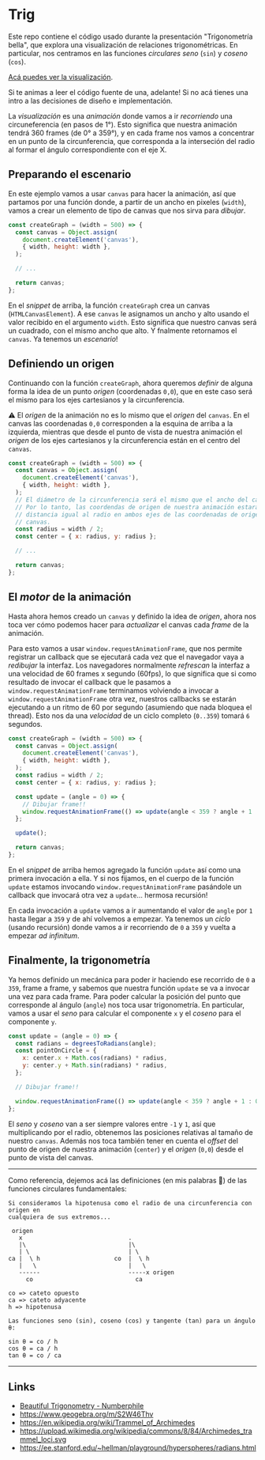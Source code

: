 # Trig

Este repo contiene el código usado durante la presentación "Trigonometría
bella", que explora una visualización de relaciones trigonométricas. En
particular, nos centramos en las funciones _circulares_ _seno_ (`sin`) y
_coseno_ (`cos`).

[Acá puedes ver la visualización](https://lupomontero.github.io/trig/).

Si te animas a leer el código fuente de una, adelante! Si no acá tienes una
intro a las decisiones de diseño e implementación.

La _visualización_ es una _animación_ donde vamos a ir _recorriendo_ una
circuneferencia (en pasos de 1°). Esto significa que nuestra animación tendrá
360 frames (de 0° a 359°), y en cada frame nos vamos a concentrar en un punto de
la circunferencia, que corresponda a la interseción del radio al formar el
ángulo correspondiente con el eje X.

## Preparando el escenario

En este ejemplo vamos a usar `canvas` para hacer la animación, así que partamos
por una función donde, a partir de un ancho en pixeles (`width`), vamos a crear
un elemento de tipo de canvas que nos sirva para _dibujar_.

```js
const createGraph = (width = 500) => {
  const canvas = Object.assign(
    document.createElement('canvas'),
    { width, height: width },
  );

  // ...

  return canvas;
};
```

En el _snippet_ de arriba, la función `createGraph` crea un canvas
(`HTMLCanvasElement`). A ese `canvas` le asignamos un ancho y alto usando el
valor recibido en el argumento `width`. Esto significa que nuestro canvas será
un cuadrado, con el mismo ancho que alto. Y fnalmente retornamos el `canvas`. Ya
tenemos un _escenario_!

## Definiendo un origen

Continuando con la función `createGraph`, ahora queremos _definir_ de alguna
forma la idea de un punto _origen_ (coordenadas `0,0`), que en este caso será el
mismo para los ejes cartesianos y la circunferencia.

:warning: El _origen_ de la animación no es lo mismo que el _origen_ del
`canvas`. En el canvas las coordenadas `0,0` corresponden a la esquina de arriba
a la izquierda, mientras que desde el punto de vista de nuestra animación el
_origen_ de los ejes cartesianos y la circunferencia están en el centro del
`canvas`.

```js
const createGraph = (width = 500) => {
  const canvas = Object.assign(
    document.createElement('canvas'),
    { width, height: width },
  );
  // El diámetro de la circunferencia será el mismo que el ancho del canvas.
  // Por lo tanto, las coordendas de origen de nuestra animación estarán a una
  // distancia igual al radio en ambos ejes de las coordenadas de origen del
  // canvas.
  const radius = width / 2;
  const center = { x: radius, y: radius };

  // ...

  return canvas;
};
```

## El _motor_ de la animación

Hasta ahora hemos creado un `canvas` y definido la idea de _origen_, ahora nos
toca ver cómo podemos hacer para _actualizar_ el canvas cada _frame_ de la
animación.

Para esto vamos a usar `window.requestAnimationFrame`, que nos
permite registrar un callback que se ejecutará cada vez que el navegador vaya a
_redibujar_ la interfaz. Los navegadores normalmente _refrescan_ la interfaz a
una velocidad de 60 frames x segundo (60fps), lo que significa que si
como resultado de invocar el callback que le pasamos a
`window.requestAnimationFrame` terminamos volviendo a invocar a
`window.requestAnimationFrame` otra vez, nuestros callbacks se estarán
ejecutando a un ritmo de 60 por segundo (asumiendo que nada bloquea el thread).
Esto nos da una _velocidad_ de un ciclo completo (`0..359`) tomará `6` segundos.

```js
const createGraph = (width = 500) => {
  const canvas = Object.assign(
    document.createElement('canvas'),
    { width, height: width },
  );
  const radius = width / 2;
  const center = { x: radius, y: radius };

  const update = (angle = 0) => {
    // Dibujar frame!!
    window.requestAnimationFrame(() => update(angle < 359 ? angle + 1 : 0));
  };

  update();

  return canvas;
};
```

En el _snippet_ de arriba hemos agregado la función `update` así como una
primera invocación a ella. Y si nos fijamos, en el cuerpo de la función `update`
estamos invocando `window.requestAnimationFrame` pasándole un callback que
invocará otra vez a `update`... hermosa recursión!

En cada invocación a `update` vamos a ir aumentando el valor de `angle` por `1`
hasta llegar a `359` y de ahí volvemos a empezar. Ya tenemos un _ciclo_ (usando
recursión) donde vamos a ir recorriendo de `0` a `359` y vuelta a empezar _ad
infinitum_.

## Finalmente, la trigonometría

Ya hemos definido un mecánica para poder ir haciendo ese recorrido de `0` a
`359`, frame a frame, y sabemos que nuestra función `update` se va a invocar una
vez para cada frame. Para poder calcular la posición del punto que corresponde
al ángulo (`angle`) nos toca usar trigonometría. En particular, vamos a usar
el _seno_ para calcular el componente `x` y el _coseno_ para el componente `y`.

```js
const update = (angle = 0) => {
  const radians = degreesToRadians(angle);
  const pointOnCircle = {
    x: center.x + Math.cos(radians) * radius,
    y: center.y + Math.sin(radians) * radius,
  };

  // Dibujar frame!!

  window.requestAnimationFrame(() => update(angle < 359 ? angle + 1 : 0));
};
```

El _seno_ y _coseno_ van a ser siempre valores entre `-1` y `1`, así que
multiplicando por el radio, obtenemos las posiciones relativas al tamaño de
nuestro `canvas`. Además nos toca también tener en cuenta el _offset_ del
punto de origen de nuestra animación (`center`) y el _origen_ (`0,0`) desde el
punto de vista del canvas.

***

Como referencia, dejemos acá las definiciones (en mis palabras :see_no_evil:) de
las funciones circulares fundamentales:

```
Si consideramos la hipotenusa como el radio de una circunferencia con origen en
cualquiera de sus extremos...

 origen
   x                              .
   |\                             |\
   | \                            | \
ca |  \ h                     co  |  \ h
   |   \                          |   \
   ------                         -----x origen
     co                             ca

co => cateto opuesto
ca => cateto adyacente
h => hipotenusa

Las funciones seno (sin), coseno (cos) y tangente (tan) para un ángulo θ:

sin θ = co / h
cos θ = ca / h
tan θ = co / ca
```

***

## Links

* [Beautiful Trigonometry - Numberphile](https://www.youtube.com/watch?v=snHKEpCv0Hk)
* https://www.geogebra.org/m/S2W46Thv
* https://en.wikipedia.org/wiki/Trammel_of_Archimedes
* https://upload.wikimedia.org/wikipedia/commons/8/84/Archimedes_trammel_loci.svg
* https://ee.stanford.edu/~hellman/playground/hyperspheres/radians.html